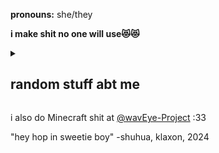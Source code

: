 
**pronouns:** she/they

**i make shit no one will use😻😻**

<details>
  <summary><h2>random stuff abt me</h2></summary>
  
  - widevine is my arch enemy
  
  - i like old (midrange) phones
    
  - i stan (G)I-DLE, LE SSERAFIM, aespa, NMIXX, BoA, IZ*ONE, Kep1er, IVE, KISS OF LIFE, tripleS, XG, TWICE, Red Velvet and more ggs❤️‍🔥
</details>

i also do Minecraft shit at [@wavEye-Project](https://github.com/wavEye-Project) :33

"hey hop in sweetie boy" -shuhua, klaxon, 2024
